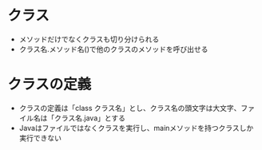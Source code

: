 # クラス
- メソッドだけでなくクラスも切り分けられる
- クラス名.メソッド名()で他のクラスのメソッドを呼び出せる

# クラスの定義
- クラスの定義は「class クラス名」とし、クラス名の頭文字は大文字、ファイル名は「クラス名.java」とする
- Javaはファイルではなくクラスを実行し、mainメソッドを持つクラスしか実行できない
